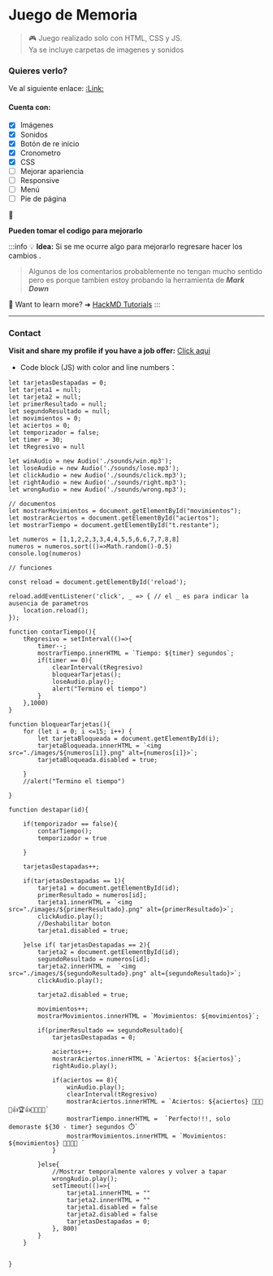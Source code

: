 # Juego de Memoria



>  :video_game: Juego realizado solo con HTML, CSS y JS.  
> Ya se incluye carpetas de imagenes y sonidos 

###  Quieres verlo?

Ve al siguiente enlace: [:Link:](https://juego-de-memoria-omega.vercel.app/)

#### Cuenta con: 

- [x] Imágenes
- [x] Sonidos
- [x] Botón de re inicio
- [x] Cronometro
- [x] CSS
- [ ] Mejorar apariencia
- [ ] Responsive
- [ ] Menú
- [ ] Pie de página

:rocket: 


**Pueden tomar el codigo para mejorarlo** 


:::info
:bulb: **Idea:** Si se me ocurre algo para mejorarlo regresare hacer los cambios .



> Algunos de los comentarios probablemente no tengan mucho sentido pero es porque tambien estoy probando la herramienta de ***Mark Down***


:pushpin: Want to learn more? ➜ [HackMD Tutorials](https://hackmd.io/c/tutorials) 
:::

---

### Contact

<i class="fa fa-share-alt"></i> **Visit and share my profile if you have a job offer:** [Click aqui](https://www.linkedin.com/in/davidvazgon/) 



- Code block (JS) with color and line numbers：
```javascript=16
let tarjetasDestapadas = 0;
let tarjeta1 = null;
let tarjeta2 = null;
let primerResultado = null;
let segundoResultado = null;
let movimientos = 0;
let aciertos = 0;
let temporizador = false;
let timer = 30;
let tRegresivo = null

let winAudio = new Audio('./sounds/win.mp3');
let loseAudio = new Audio('./sounds/lose.mp3');
let clickAudio = new Audio('./sounds/click.mp3');
let rightAudio = new Audio('./sounds/right.mp3');
let wrongAudio = new Audio('./sounds/wrong.mp3');

// documentos
let mostrarMovimientos = document.getElementById("movimientos");
let mostrarAciertos = document.getElementById("aciertos");
let mostrarTiempo = document.getElementById("t.restante");

let numeros = [1,1,2,2,3,3,4,4,5,5,6,6,7,7,8,8]
numeros = numeros.sort(()=>Math.random()-0.5)
console.log(numeros)

// funciones

const reload = document.getElementById('reload');

reload.addEventListener('click', _ => { // el _ es para indicar la ausencia de parametros
    location.reload();
});

function contarTiempo(){
    tRegresivo = setInterval(()=>{
        timer--;
        mostrarTiempo.innerHTML = `Tiempo: ${timer} segundos`;
        if(timer == 0){
            clearInterval(tRegresivo)
            bloquearTarjetas();
            loseAudio.play();
            alert("Termino el tiempo")
        }
    },1000)
}

function bloquearTarjetas(){
    for (let i = 0; i <=15; i++) {
        let tarjetaBloqueada = document.getElementById(i);
        tarjetaBloqueada.innerHTML = `<img src="./images/${numeros[i]}.png" alt={numeros[i]}>`;
        tarjetaBloqueada.disabled = true;
        
    }
    //alert("Termino el tiempo")

}

function destapar(id){

    if(temporizador == false){
        contarTiempo();
        temporizador = true

    }

    tarjetasDestapadas++;
    
    if(tarjetasDestapadas == 1){
        tarjeta1 = document.getElementById(id);
        primerResultado = numeros[id];
        tarjeta1.innerHTML = `<img src="./images/${primerResultado}.png" alt={primerResultado}>`;
        clickAudio.play();
        //Deshabilitar boton
        tarjeta1.disabled = true;
        
    }else if( tarjetasDestapadas == 2){
        tarjeta2 = document.getElementById(id);
        segundoResultado = numeros[id];
        tarjeta2.innerHTML =  `<img src="./images/${segundoResultado}.png" alt={segundoResultado}>`;
        clickAudio.play();

        tarjeta2.disabled = true;

        movimientos++;
        mostrarMovimientos.innerHTML = `Movimientos: ${movimientos}`;
        
        if(primerResultado == segundoResultado){
            tarjetasDestapadas = 0;
            
            aciertos++;
            mostrarAciertos.innerHTML = `Aciertos: ${aciertos}`;
            rightAudio.play();

            if(aciertos == 8){
                winAudio.play();
                clearInterval(tRegresivo)
                mostrarAciertos.innerHTML = `Aciertos: ${aciertos} 🎊🎊🎉🎉👍🏆👍🎉🎉🎊🎊`
                mostrarTiempo.innerHTML =  `Perfecto!!!, solo demoraste ${30 - timer} segundos ⏱️`
                mostrarMovimientos.innerHTML = `Movimientos: ${movimientos} 🤟🤟😎😎 `
            }

        }else{
            //Mostrar temporalmente valores y volver a tapar
            wrongAudio.play();
            setTimeout(()=>{
                tarjeta1.innerHTML = ""
                tarjeta2.innerHTML = ""
                tarjeta1.disabled = false
                tarjeta2.disabled = false
                tarjetasDestapadas = 0;
            }, 800)
        }
    }


}
```




